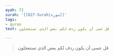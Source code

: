 ```yaml
---
ayah: 72
surah: '[[027-Surah|سورة]]'
tags:
- quran
text: قل عسى أن يكون ردف لكم بعض الذي تستعجلون

---
```

> قل عسى أن يكون ردف لكم بعض الذي تستعجلون
